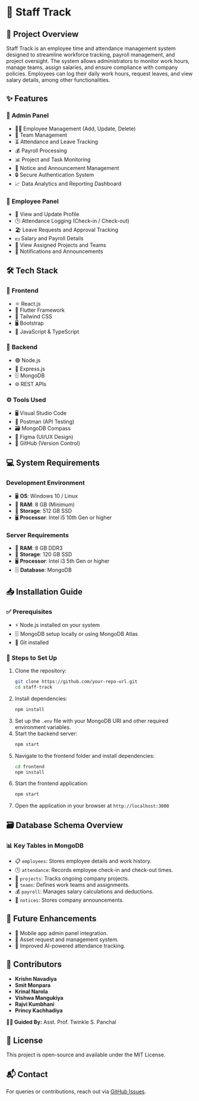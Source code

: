 # 🚀 Staff Track

## 📌 Project Overview
Staff Track is an employee time and attendance management system designed to streamline workforce tracking, payroll management, and project oversight. The system allows administrators to monitor work hours, manage teams, assign salaries, and ensure compliance with company policies. Employees can log their daily work hours, request leaves, and view salary details, among other functionalities.

## ✨ Features
### 🔹 **Admin Panel**
- 👨‍💼 Employee Management (Add, Update, Delete)
- 👥 Team Management
- ⏳ Attendance and Leave Tracking
- 💰 Payroll Processing
- 📊 Project and Task Monitoring
- 📢 Notice and Announcement Management
- 🔒 Secure Authentication System
- 📈 Data Analytics and Reporting Dashboard

### 🔹 **Employee Panel**
- 👤 View and Update Profile
- 🕒 Attendance Logging (Check-in / Check-out)
- 🏖️ Leave Requests and Approval Tracking
- 💵 Salary and Payroll Details
- 📌 View Assigned Projects and Teams
- 🔔 Notifications and Announcements

## 🛠️ Tech Stack
### 🎨 **Frontend**
- ⚛️ React.js
- 📱 Flutter Framework
- 🎨 Tailwind CSS
- 🖥️ Bootstrap
- 📝 JavaScript & TypeScript

### 🔧 **Backend**
- 🟢 Node.js
- 🔄 Express.js
- 🗄️ MongoDB
- 🌐 REST APIs

### ⚙️ **Tools Used**
- 🖥️ Visual Studio Code
- 🔬 Postman (API Testing)
- 🗃️ MongoDB Compass
- 🎨 Figma (UI/UX Design)
- 🔗 GitHub (Version Control)

## 💻 System Requirements
### **Development Environment**
- 🖥️ **OS**: Windows 10 / Linux
- 💾 **RAM**: 8 GB (Minimum)
- 💽 **Storage**: 512 GB SSD
- 🖥️ **Processor**: Intel i5 10th Gen or higher

### **Server Requirements**
- 💾 **RAM**: 8 GB DDR3
- 💽 **Storage**: 120 GB SSD
- 🖥️ **Processor**: Intel i3 5th Gen or higher
- 🗄️ **Database**: MongoDB

## 📥 Installation Guide
### ✅ **Prerequisites**
- ⚡ Node.js installed on your system
- 🗄️ MongoDB setup locally or using MongoDB Atlas
- 🔗 Git installed

### 📌 **Steps to Set Up**
1. Clone the repository:
   ```sh
   git clone https://github.com/your-repo-url.git
   cd staff-track
   ```
2. Install dependencies:
   ```sh
   npm install
   ```
3. Set up the `.env` file with your MongoDB URI and other required environment variables.
4. Start the backend server:
   ```sh
   npm start
   ```
5. Navigate to the frontend folder and install dependencies:
   ```sh
   cd frontend
   npm install
   ```
6. Start the frontend application:
   ```sh
   npm start
   ```
7. Open the application in your browser at `http://localhost:3000`

## 🗃️ Database Schema Overview
### 📊 **Key Tables in MongoDB**
- 📋 `employees`: Stores employee details and work history.
- 🕒 `attendance`: Records employee check-in and check-out times.
- 📌 `projects`: Tracks ongoing company projects.
- 👥 `teams`: Defines work teams and assignments.
- 💰 `payroll`: Manages salary calculations and deductions.
- 📢 `notices`: Stores company announcements.

## 🚀 Future Enhancements
- 📱 Mobile app admin panel integration.
- 🏢 Asset request and management system.
- 🧠 Improved AI-powered attendance tracking.

## 👥 Contributors
- **Krishn Navadiya**  
- **Smit Monpara**  
- **Krinal Narola**  
- **Vishwa Mangukiya**  
- **Rajvi Kumbhani**  
- **Princy Kachhadiya**  

**👨‍🏫 Guided By:** Asst. Prof. Twinkle S. Panchal

## 📜 License
This project is open-source and available under the MIT License.

## 📬 Contact
For queries or contributions, reach out via [GitHub Issues](https://github.com/your-repo-url/issues).

